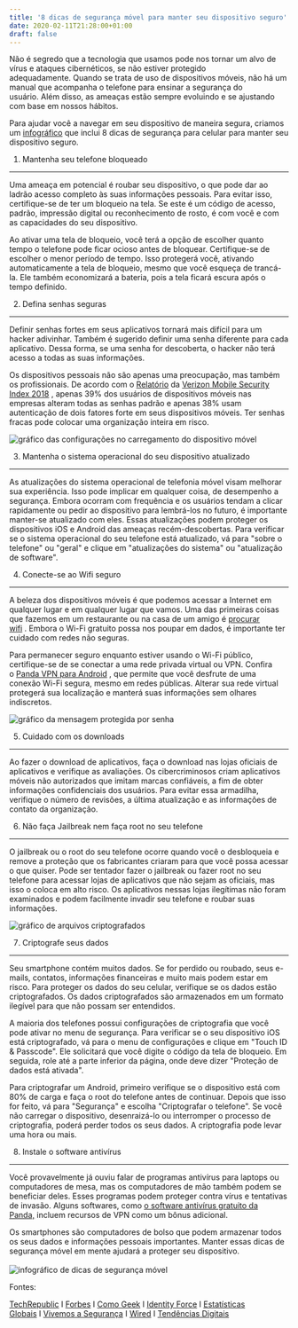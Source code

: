 ```yaml
---
title: '8 dicas de segurança móvel para manter seu dispositivo seguro'
date: 2020-02-11T21:28:00+01:00
draft: false
---
```


Não é segredo que a tecnologia que usamos pode nos tornar um alvo de vírus e ataques cibernéticos, se não estiver protegido adequadamente. Quando se trata de uso de dispositivos móveis, não há um manual que acompanha o telefone para ensinar a segurança do usuário. Além disso, as ameaças estão sempre evoluindo e se ajustando com base em nossos hábitos.

Para ajudar você a navegar em seu dispositivo de maneira segura, criamos um [infográfico](https://www.pandasecurity.com/mediacenter/panda-security/mobile-security-tips/#infographic) que inclui 8 dicas de segurança para celular para manter seu dispositivo seguro.

1) Mantenha seu telefone bloqueado
----------------------------------

Uma ameaça em potencial é roubar seu dispositivo, o que pode dar ao ladrão acesso completo às suas informações pessoais. Para evitar isso, certifique-se de ter um bloqueio na tela. Se este é um código de acesso, padrão, impressão digital ou reconhecimento de rosto, é com você e com as capacidades do seu dispositivo.

Ao ativar uma tela de bloqueio, você terá a opção de escolher quanto tempo o telefone pode ficar ocioso antes de bloquear. Certifique-se de escolher o menor período de tempo. Isso protegerá você, ativando automaticamente a tela de bloqueio, mesmo que você esqueça de trancá-la. Ele também economizará a bateria, pois a tela ficará escura após o tempo definido.

2) Defina senhas seguras
------------------------

Definir senhas fortes em seus aplicativos tornará mais difícil para um hacker adivinhar. Também é sugerido definir uma senha diferente para cada aplicativo. Dessa forma, se uma senha for descoberta, o hacker não terá acesso a todas as suas informações.

Os dispositivos pessoais não são apenas uma preocupação, mas também os profissionais. De acordo com o [Relatório](https://enterprise.verizon.com/resources/reports/mobile-security-index/) da [Verizon Mobile Security Index 2018](https://enterprise.verizon.com/resources/reports/mobile-security-index/) , apenas 39% dos usuários de dispositivos móveis nas empresas alteram todas as senhas padrão e apenas 38% usam autenticação de dois fatores forte em seus dispositivos móveis. Ter senhas fracas pode colocar uma organização inteira em risco.

![gráfico das configurações no carregamento do dispositivo móvel](https://www.pandasecurity.com/mediacenter/src/uploads/2019/07/Keep-Your-Device%E2%80%99s-OS-Up-To-Date-1.png)

3) Mantenha o sistema operacional do seu dispositivo atualizado
---------------------------------------------------------------

As atualizações do sistema operacional de telefonia móvel visam melhorar sua experiência. Isso pode implicar em qualquer coisa, de desempenho a segurança. Embora ocorram com frequência e os usuários tendam a clicar rapidamente ou pedir ao dispositivo para lembrá-los no futuro, é importante manter-se atualizado com eles. Essas atualizações podem proteger os dispositivos iOS e Android das ameaças recém-descobertas. Para verificar se o sistema operacional do seu telefone está atualizado, vá para "sobre o telefone" ou "geral" e clique em "atualizações do sistema" ou "atualização de software".

4) Conecte-se ao Wifi seguro
----------------------------

A beleza dos dispositivos móveis é que podemos acessar a Internet em qualquer lugar e em qualquer lugar que vamos. Uma das primeiras coisas que fazemos em um restaurante ou na casa de um amigo é [procurar wifi](https://www.pandasecurity.com/mediacenter/panda-security/find-wifi/) . Embora o Wi-Fi gratuito possa nos poupar em dados, é importante ter cuidado com redes não seguras.

Para permanecer seguro enquanto estiver usando o Wi-Fi público, certifique-se de se conectar a uma rede privada virtual ou VPN. Confira o [Panda VPN para Android](https://www.pandasecurity.com/en-us/homeusers/solutions/vpn/) , que permite que você desfrute de uma conexão Wi-Fi segura, mesmo em redes públicas. Alterar sua rede virtual protegerá sua localização e manterá suas informações sem olhares indiscretos.

![gráfico da mensagem protegida por senha](https://www.pandasecurity.com/mediacenter/src/uploads/2019/07/Beware-of-Downloads.png)

5) Cuidado com os downloads
---------------------------

Ao fazer o download de aplicativos, faça o download nas lojas oficiais de aplicativos e verifique as avaliações. Os cibercriminosos criam aplicativos móveis não autorizados que imitam marcas confiáveis, a fim de obter informações confidenciais dos usuários. Para evitar essa armadilha, verifique o número de revisões, a última atualização e as informações de contato da organização.

6) Não faça Jailbreak nem faça root no seu telefone
---------------------------------------------------

O jailbreak ou o root do seu telefone ocorre quando você o desbloqueia e remove a proteção que os fabricantes criaram para que você possa acessar o que quiser. Pode ser tentador fazer o jailbreak ou fazer root no seu telefone para acessar lojas de aplicativos que não sejam as oficiais, mas isso o coloca em alto risco. Os aplicativos nessas lojas ilegítimas não foram examinados e podem facilmente invadir seu telefone e roubar suas informações.

![gráfico de arquivos criptografados](https://www.pandasecurity.com/mediacenter/src/uploads/2019/07/Encrypt-Your-Data.png)

7) Criptografe seus dados
-------------------------

Seu smartphone contém muitos dados. Se for perdido ou roubado, seus e-mails, contatos, informações financeiras e muito mais podem estar em risco. Para proteger os dados do seu celular, verifique se os dados estão criptografados. Os dados criptografados são armazenados em um formato ilegível para que não possam ser entendidos.

A maioria dos telefones possui configurações de criptografia que você pode ativar no menu de segurança. Para verificar se o seu dispositivo iOS está criptografado, vá para o menu de configurações e clique em "Touch ID & Passcode". Ele solicitará que você digite o código da tela de bloqueio. Em seguida, role até a parte inferior da página, onde deve dizer "Proteção de dados está ativada".

Para criptografar um Android, primeiro verifique se o dispositivo está com 80% de carga e faça o root do telefone antes de continuar. Depois que isso for feito, vá para "Segurança" e escolha "Criptografar o telefone". Se você não carregar o dispositivo, desenraizá-lo ou interromper o processo de criptografia, poderá perder todos os seus dados. A criptografia pode levar uma hora ou mais.

8) Instale o software antivírus
-------------------------------

Você provavelmente já ouviu falar de programas antivírus para laptops ou computadores de mesa, mas os computadores de mão também podem se beneficiar deles. Esses programas podem proteger contra vírus e tentativas de invasão. Alguns softwares, como [o software antivírus gratuito da Panda,](https://www.pandasecurity.com/en-us/homeusers/solutions/free-antivirus/) incluem recursos de VPN como um bônus adicional.

Os smartphones são computadores de bolso que podem armazenar todos os seus dados e informações pessoais importantes. Manter essas dicas de segurança móvel em mente ajudará a proteger seu dispositivo.  
[](https://www.blogger.com/null)  
![infográfico de dicas de segurança móvel](https://www.pandasecurity.com/mediacenter/src/uploads/2019/07/mobile-security-tips-IG-1.png)

Fontes:

[TechRepublic](https://www.techrepublic.com/article/3-mobile-security-tips-to-thwart-fraudsters/) I [Forbes](https://www.forbes.com/sites/louiscolumbus/2018/04/08/83-of-enterprises-are-complacent-about-mobile-security/#382e6af85ec6) I [Como Geek](https://www.howtogeek.com/141953/how-to-encrypt-your-android-phone-and-why-you-might-want-to/) I [Identity Force](https://www.identityforce.com/blog/15-mobile-device-security-tips) I [Estatísticas Globais](http://gs.statcounter.com/os-market-share/mobile/worldwide) I [Vivemos a Segurança](https://www.welivesecurity.com/2018/08/29/semi-annual-balance-mobile-security/) I [Wired](https://www.wired.co.uk/article/android-apps-security-privacy) I [Tendências Digitais](https://www.digitaltrends.com/mobile/best-antivirus-protection-for-android/)
